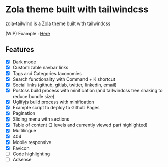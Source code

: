 # Zola theme built with tailwindcss
zola-tailwind is a [Zola](https://www.getzola.org/) theme built with tailwindcss

(WIP) Example : [Here](https://tchartron.com)

## Features
- [X] Dark mode
- [X] Customizable navbar links
- [X] Tags and Categories taxonomies
- [X] Search functionality with Command + K shortcut
- [X] Social links (github, gitlab, twitter, linkedin, email) 
- [X] Postcss build process with minification (and tailwindcss tree shaking to reduce bundle size)
- [X] Uglifyjs build process with minification
- [X] Example script to deploy to Github Pages
- [X] Pagination
- [X] Sliding menu with sections
- [X] Table of content (2 levels and currently viewed part highlighted)
- [X] Multilingue 
- [X] 404
- [X] Mobile responsive
- [X] Favicon
- [ ] Code highlighting
- [ ] Adsense
